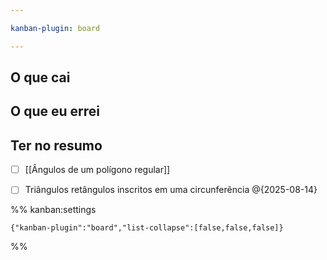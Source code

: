 ```yaml
---

kanban-plugin: board

---
```


## O que cai



## O que eu errei



## Ter no resumo

- [ ] [[Ângulos de um polígono regular]]
- [ ] Triângulos retângulos inscritos em uma circunferência @{2025-08-14}




%% kanban:settings
```
{"kanban-plugin":"board","list-collapse":[false,false,false]}
```
%%